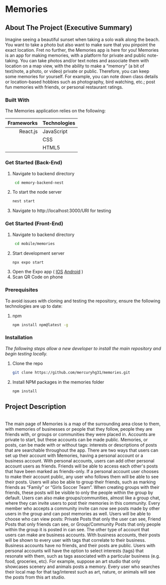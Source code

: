 # Memories


<!-- ABOUT THE PROJECT -->
## About The Project (Executive Summary)

Imagine seeing a beautiful sunset when taking a solo walk along the beach. You want to take a photo but also want to make sure that you pinpoint the exact location. Fret no further, the Memories app is here for you! Memories is an app for making memories, with a platform for private and public note-taking. You can take photos and/or text notes and associate them with location on a map view, with the ability to make a “memory” (a bit of text/note, a photo, or video) private or public. Therefore, you can keep some memories for yourself. For example, you can note down class details or location-based hobbies such as photography, bird watching, etc.; post fun memories with friends, or personal restaurant ratings.


### Built With

The Memories application relies on the following:

| Frameworks                    | Technologies                      |
| ---:                          | :----                             |
| React.js                      | JavaScript                        |
|                               | CSS                               |
|                               | HTML5                             |


### Get Started (Back-End)

1. Navigate to backend directory
   ```sh
    cd memory-backend-nest
    ```
2. To start the node server
    ```sh
    nest start
    ```
3. Navigate to http://localhost:3000/URI for testing

### Get Started (Front-End)

1. Navigate to backend directory
   ```sh
    cd mobile/memories
    ```
2. Start development server
    ```sh
    npx expo start
    ```
2. Open the Expo app ( [IOS](https://apps.apple.com/us/app/expo-go/id982107779) [Android](https://play.google.com/store/apps/details?id=host.exp.exponent&hl=en_US&gl=US) )
3. Scan QR Code on phone


### Prerequisites

To avoid issues with cloning and testing the repository, ensure the following technologies are up to date:
1. npm
    ```sh
    npm install npm@latest -g
    ```

### Installation

_The following steps allow a new developer to install the main repository and begin testing locally._

1. Clone the repo
   ```sh
   git clone https://github.com/mercuryhg31/memories.git
   ```
2. Install NPM packages in the memories folder
   ```sh
   npm install
   ```


<h2> Project Description </h2> <br>
The main page of Memories is a map of the surrounding area close to them, with memories of businesses or people that they follow, people they are friends with, or groups or communities they were placed in. Accounts are private to start, but these accounts can be made public. Memories, or posts, can be made with or without tags: interests or descriptions of posts that are searchable throughout the app.  There are two ways that users can set up their account with Memories, having a personal account or a business account.
With personal accounts, users can add other personal account users as friends. Friends will be able to access each other's posts that have been marked as friends-only. If a personal account user chooses to make their account public, any user who follows them will be able to see their posts.
Users will also be able to group their friends, such as marking friends as “Family” or “Girls Soccer Team”. When creating groups with their friends, these posts will be visible to only the people within the group by default. Users can also make groups/communities, almost like a group chat, where they can invite users to post their memories in this community. Every member who accepts a community invite can now see posts made by other users in the group and can post memories as well. Users will be able to choose who can view posts: Private Posts that only the user can see, Friend Posts that only friends can see, or Group/Community Posts that only people within the group it is posted in can see.
The other type of account that users can make are business accounts. With business accounts, their posts will be shown to every user with tags that correlate to their business. Business accounts have no friends, and their posts are public. Users with personal accounts will have the option to select interests (tags) that resonate with them, such as tags associated with a particular business (e.g. food, groceries, etc). For example, suppose an art studio that only showcases scenery and animals posts a memory. Every user who searches their local map for that tag/interest such as art, nature, or animals will see the posts from this art studio.
